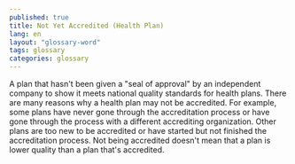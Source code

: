 ```yaml
---
published: true
title: Not Yet Accredited (Health Plan)
lang: en
layout: "glossary-word"
tags: glossary
categories: glossary
---
```


A plan that hasn't been given a "seal of approval" by an independent company to show it meets national quality standards for health plans. There are many reasons why a health plan may not be accredited. For example, some plans have never gone through the accreditation process or have gone through the process with a different accrediting organization. Other plans are too new to be accredited or have started but not finished the accreditation process. Not being accredited doesn't mean that a plan is lower quality than a plan that's accredited.
